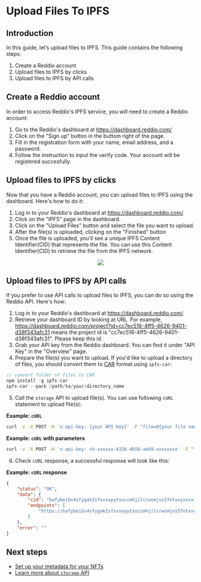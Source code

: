 # Upload Files To IPFS

## Introduction

In this guide, let’s upload files to IPFS. This guide contains the following steps:

1. Create a Reddio account
2. Upload files to IPFS by clicks
3. Upload files to IPFS by API calls

## Create a Reddio account

In order to access Reddio's IPFS service, you will need to create a Reddio account:

1. Go to the Reddio's dashboard at https://dashboard.reddio.com/
2. Click on the "Sign up" button in the buttom right of the page.
3. Fill in the registration form with your name, email address, and a password. 
4. Follow the instruction to input the verify code. Your account will be registered succesfully.
    
## Upload files to IPFS by clicks

Now that you have a Reddio account, you can upload files to IPFS using the dashboard. Here's how to do it:

1. Log in to your Reddio's dashboard at https://dashboard.reddio.com/.
2. Click on the "IPFS" page in the dashboard.
3. Click on the "Upload Files" button and select the file you want to upload.
4. After the file(s) is uploaded, clicking on the "Finished" button
5. Once the file is uploaded, you'll see a unique IPFS Content Identifier(CID) that represents the file. You can use this Content Identifier(CID) to retrieve the file from the IPFS network.

<p align="center">
  <img src="/IPFS-CID.png"/>
</p>

## Upload files to IPFS by API calls

If you prefer to use API calls to upload files to IPFS, you can do so using the Reddio API. Here's how:

1. Log in to your Reddio's dashboard at https://dashboard.reddio.com/.
2. Retrieve your dashboard ID by looking at URL. For example, https://dashboard.reddio.com/project?id=cc7ec516-4ff5-4626-9401-d38f343afc31 means the project id is "cc7ec516-4ff5-4626-9401-d38f343afc31".
Please keep this id.
3. Grab your API key from the Reddio dashboard. You can find it under "API Key" in the "Overview" page.
4. Prepare the file(s) you want to upload. If you'd like to upload a directory of files, you should convert them to [CAR](https://ipld.io/specs/transport/car/) format using `ipfs-car`:

``` javascript
// convert folder of files to CAR
npm install -g ipfs-car
ipfs-car --pack /path/to/your/directory_name
```

5. Call the `storage` API to upload file(s). You can use following `cURL` statement to upload file(s):


**Example: `cURL`**
```sh
curl -v -X POST -H 'x-api-key: {your API key}' -F "file=@{your file name}" https://api-dev.reddio.com/v1/project/{project id}/storage
```

**Example: `cURL` with parameters**
```sh
curl -v -X POST -H 'x-api-key: rk-xxxxxx-4326-4b58-ae69-xxxxxxxx' -F "file=@directory_name.car" https://api-dev.reddio.com/v1/project/8e179868-c7ca-49bc-afd7-c178b7b8cf15/storage
```

6. Check `cURL` response, a successful response will look like this:

**Example: `cURL` response**
```json
{
    "status": "OK",
    "data": {
        "cid": "bafybeibs4sfygak2sfxxxxpytsuccmhjilcrwsmjus57ntxvyxxxxlpddq",
        "endpoints": [
            "https://bafybeibs4sfygak2sfxxxxpytsuccmhjilcrwsmjus57ntxvyxxxxlpddq.ipfs.nftstorage.link/"
        ]
    },
    "error": ""
}
```

## Next steps

- [Set up your metadata for your NFTs](/guide/getting-started/set-up-metadata-for-your-nfts)
- [Learn more about `storage` API](/guide/api-reference/storage) 
